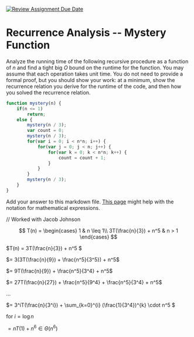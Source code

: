 [![Review Assignment Due Date](https://classroom.github.com/assets/deadline-readme-button-24ddc0f5d75046c5622901739e7c5dd533143b0c8e959d652212380cedb1ea36.svg)](https://classroom.github.com/a/OlW38W4k)
# Recurrence Analysis -- Mystery Function

Analyze the running time of the following recursive procedure as a function of
$n$ and find a tight big $O$ bound on the runtime for the function. You may
assume that each operation takes unit time. You do not need to provide a formal
proof, but you should show your work: at a minimum, show the recurrence relation
you derive for the runtime of the code, and then how you solved the recurrence
relation.

```javascript
function mystery(n) {
    if(n <= 1)
        return;
    else {
        mystery(n / 3);
        var count = 0;
        mystery(n / 3);
        for(var i = 0; i < n*n; i++) {
            for(var j = 0; j < n; j++) {
                for(var k = 0; k < n*n; k++) {
                    count = count + 1;
                }
            }
        }
        mystery(n / 3);
    }
}
```

Add your answer to this markdown file. [This
page](https://docs.github.com/en/get-started/writing-on-github/working-with-advanced-formatting/writing-mathematical-expressions)
might help with the notation for mathematical expressions.

// Worked with Jacob Johnson

$$ T(n) =
   \begin{cases}
       1 & n \leq 1\\
       3T(\frac{n}{3}) + n^5 & n > 1
   \end{cases}
$$

$T(n) = 3T(\frac{n}{3}) + n^5 $

$= 3(3T(\frac{n}{9}) + \frac{n^5}{3^5}) + n^5$

$= 9T(\frac{n}{9}) + \frac{n^5}{3^4} + n^5$

$= 27T(\frac{n}{27}) + \frac{n^5}{9^4} + \frac{n^5}{3^4} + n^5$

$…$

$= 3^iT(\frac{n}{3^i}) +
\sum_{k=0}^{i} (\frac{1}{3^4})^{k}
\cdot n^5 $

for $i = \log n$

$=  nT(1) + n^6 \in \Theta(n^6)$
